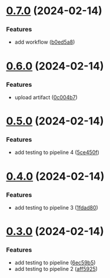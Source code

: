 # [0.7.0](https://github.com/luluhl2024/greetings-ci/compare/v0.6.0...v0.7.0) (2024-02-14)


### Features

* add workflow ([b0ed5a8](https://github.com/luluhl2024/greetings-ci/commit/b0ed5a877a59bf09b2e97b5ac09e9b210a387df7))



# [0.6.0](https://github.com/luluhl2024/greetings-ci/compare/v0.5.0...v0.6.0) (2024-02-14)


### Features

* upload artifact ([0c004b7](https://github.com/luluhl2024/greetings-ci/commit/0c004b70b6a1d82147dcf88feeed2ed2708487b9))



# [0.5.0](https://github.com/luluhl2024/greetings-ci/compare/v0.4.0...v0.5.0) (2024-02-14)


### Features

* add testing to pipeline 4 ([5ce450f](https://github.com/luluhl2024/greetings-ci/commit/5ce450fbf10953a2a61dc3e9e5ee0b8fddfdaab0))



# [0.4.0](https://github.com/luluhl2024/greetings-ci/compare/v0.3.0...v0.4.0) (2024-02-14)


### Features

* add testing to pipeline 3 ([1fdad80](https://github.com/luluhl2024/greetings-ci/commit/1fdad80f996293f2784b9c2a0922613e6fd20a3d))



# [0.3.0](https://github.com/luluhl2024/greetings-ci/compare/v0.2.0...v0.3.0) (2024-02-14)


### Features

* add testing to pipeline ([6ec59b5](https://github.com/luluhl2024/greetings-ci/commit/6ec59b51be5e6d2e523b6848bcc728a31f8d0bd3))
* add testing to pipeline 2 ([aff5925](https://github.com/luluhl2024/greetings-ci/commit/aff5925e3d8d4dc3640e16d00f97b448dae161f5))



